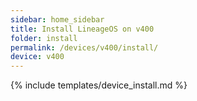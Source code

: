 ```yaml
---
sidebar: home_sidebar
title: Install LineageOS on v400
folder: install
permalink: /devices/v400/install/
device: v400
---
```

{% include templates/device_install.md %}
